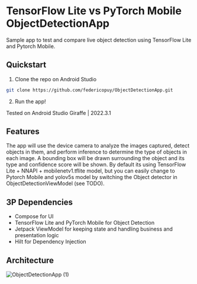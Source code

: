 # TensorFlow Lite vs PyTorch Mobile ObjectDetectionApp

Sample app to test and compare live object detection using TensorFlow Lite and Pytorch Mobile.

## Quickstart
1) Clone the repo on Android Studio
```bash
git clone https://github.com/federicopuy/ObjectDetectionApp.git

```
2) Run the app!

Tested on Android Studio Giraffe | 2022.3.1

## Features
The app will use the device camera to analyze the images captured, detect objects in them, and perform inference to determine the type of objects in each image. A bounding box will be drawn surrounding the object and its type and confidence score will be shown.
By default its using TensorFlow Lite + NNAPI + mobilenetv1.tflite model, but you can easily change to Pytorch Mobile and yolov5s model by switching the Object detector in ObjectDetectionViewModel (see TODO).

## 3P Dependencies 
- Compose for UI
- TensorFlow Lite and PyTorch Mobile for Object Detection
- Jetpack ViewModel for keeping state and handling business and presentation logic
- Hilt for Dependency Injection
  

## Architecture

![ObjectDetectionApp (1)](https://github.com/federicopuy/ObjectDetectionApp/assets/12384264/71403a1e-69d3-489a-9de3-f48fa0f0b30d)
